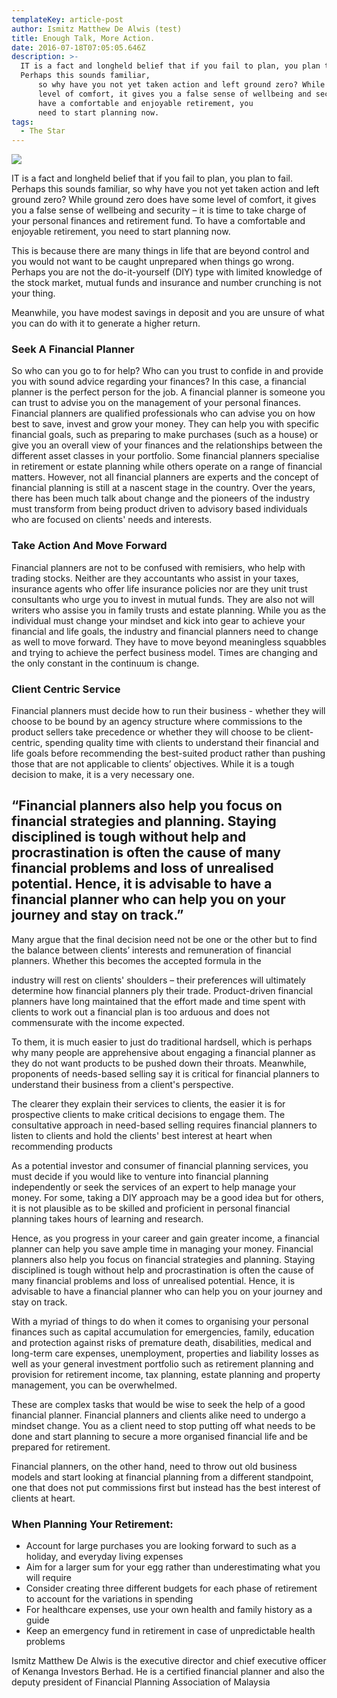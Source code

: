 ```yaml
---
templateKey: article-post
author: Ismitz Matthew De Alwis (test)
title: Enough Talk, More Action.
date: 2016-07-18T07:05:05.646Z
description: >-
  IT is a fact and longheld belief that if you fail to plan, you plan to fail.
  Perhaps this sounds familiar,
      so why have you not yet taken action and left ground zero? While ground zero does have some
      level of comfort, it gives you a false sense of wellbeing and security – it is time to take charge of your personal finances and retirement fund. To
      have a comfortable and enjoyable retirement, you
      need to start planning now.
tags:
  - The Star
---
```



![](/img/2016-07-18-the-star-enough-talk-more-action.png)

<p>IT is a fact and longheld belief that if you fail to plan, you plan to fail. Perhaps this sounds familiar,
    so why have you not yet taken action and left ground zero? While ground zero does have some
    level of comfort, it gives you a false sense of wellbeing and security – it is time to take charge of your personal finances and retirement fund. To
    have a comfortable and enjoyable retirement, you
    need to start planning now. </p>

<p>This is because there are many things in life that
    are beyond control and you would not want to be
    caught unprepared when things go wrong. Perhaps
    you are not the do-it-yourself (DIY) type with limited
    knowledge of the stock market, mutual funds and
    insurance and number crunching is not your thing. </p>
  
<p>Meanwhile, you have modest savings in deposit
    and you are unsure of what you can do with it to
    generate a higher return. </p>

**<h3>Seek A Financial Planner</h3>**

<p>So who can you go to for help? Who can you trust to confide in and provide you with sound
    advice regarding your finances? In this case, a financial planner is the perfect person for the job.
    A financial planner is someone you can trust to advise you on the management of your personal
    finances. Financial planners are qualified professionals who can advise you on how best to save,
    invest and grow your money. They can help you with specific financial goals, such as preparing to
    make purchases (such as a house) or give you an overall view of your finances and the
    relationships between the different asset classes in your portfolio. Some financial planners specialise in retirement or estate planning while others operate on a range of financial matters.
    However, not all financial planners are experts and the concept of financial planning is still at a
    nascent stage in the country. Over the years, there has been much talk about change and the
    pioneers of the industry must transform from being product driven to advisory based individuals
    who are focused on clients' needs and interests.</p>

**<h3>Take Action And Move Forward</h3>**

<p>Financial planners are not to be confused with remisiers, who help with trading stocks. Neither
    are they accountants who assist in your taxes, insurance agents who offer life insurance policies
    nor are they unit trust consultants who urge you to invest in mutual funds. They are also not will
    writers who assise you in family trusts and estate planning. While you as the individual must
    change your mindset and kick into gear to achieve your financial and life goals, the industry and
    financial planners need to change as well to move forward. They have to move beyond
    meaningless squabbles and trying to achieve the perfect business model. Times are changing
    and the only constant in the continuum is change.</p>

**<h3>Client Centric Service</h3>**

<p>Financial planners must decide how to run their
    business - whether they will choose to be bound by an
    agency structure where commissions to the product
    sellers take precedence or whether they will choose to
    be client-centric, spending quality time with clients to
    understand their financial and life goals before
    recommending the best-suited product rather than
    pushing those that are not applicable to clients’
    objectives. While it is a tough decision to make, it is a
    very necessary one.</p>

<h2>“Financial planners also
    help you focus on financial
    strategies and planning.
    Staying disciplined is
    tough without help and
    procrastination is often the
    cause of many financial
    problems and loss of
    unrealised potential. Hence, it is advisable to
    have a financial planner
    who can help you on your
    journey and stay on track.”</h2>

<p>Many argue that the final decision need not be one or
    the other but to find the balance between clients’
    interests and remuneration of financial planners.
    Whether this becomes the accepted formula in the </p>

<p>industry will rest on clients' shoulders – their preferences will ultimately determine how financial
    planners ply their trade. Product-driven financial planners have long maintained that the effort
    made and time spent with clients to work out a financial plan is too arduous and does not
    commensurate with the income expected. </p>

<p>To them, it is much easier to just do traditional hardsell, which is perhaps why many people are
    apprehensive about engaging a financial planner as they do not want products to be pushed
    down their throats. Meanwhile, proponents of needs-based selling say it is critical for financial
    planners to understand their business from a client's perspective. </p>

<p>The clearer they explain their services to clients, the easier it is for prospective clients to make
    critical decisions to engage them. The consultative approach in need-based selling requires
    financial planners to listen to clients and hold the clients' best interest at heart when
    recommending products</p>

<p>As a potential investor and consumer of financial planning services, you must decide if you would
    like to venture into financial planning independently or seek the services of an expert to help
    manage your money. For some, taking a DIY approach may be a good idea but for others, it is
    not plausible as to be skilled and proficient in personal financial planning takes hours of learning
    and research. </p>

<p>Hence, as you progress in your career and gain greater income, a financial planner can help you
    save ample time in managing your money. Financial planners also help you focus on financial
    strategies and planning. Staying disciplined is tough without help and procrastination is often the
    cause of many financial problems and loss of unrealised potential. Hence, it is advisable to have
    a financial planner who can help you on your journey and stay on track.</p>

<p>With a myriad of things to do when it comes to organising your personal finances such as capital
    accumulation for emergencies, family, education and protection against risks of premature death,
    disabilities, medical and long-term care expenses, unemployment, properties and liability losses
    as well as your general investment portfolio such as retirement planning and provision for
    retirement income, tax planning, estate planning and property management, you can be
    overwhelmed.</p>

<p>These are complex tasks that would be wise to seek the help of a good financial planner.
    Financial planners and clients alike need to undergo a mindset change. You as a client need to
    stop putting off what needs to be done and start planning to secure a more organised financial life
    and be prepared for retirement. </p>

<p>Financial planners, on the other hand, need to throw out old business models and start looking at
    financial planning from a different standpoint, one that does not put commissions first but instead
    has the best interest of clients at heart.</p>

**<h3>When Planning Your Retirement:</h3>**

<ul>
    <li>Account for large purchases you are looking forward to such as a holiday, and
        everyday living expenses</li>
    <li>Aim for a larger sum for your egg rather than underestimating what you will
        require</li>
    <li>Consider creating three different budgets for each phase of retirement to
        account for the variations in spending</li>
    <li>For healthcare expenses, use your own health and family history as a guide</li>
    <li>Keep an emergency fund in retirement in case of unpredictable health problems</li>
</ul>  

<p>Ismitz Matthew De Alwis is the executive director and chief executive officer of Kenanga Investors Berhad.
    He is a certified financial planner and also the deputy president of Financial Planning Association of
    Malaysia</p>